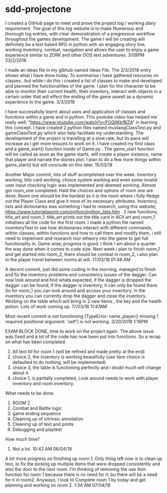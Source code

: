# sdd-projectone
I created a GitHub page to meet and prove the project log / working diary requirement. The goal of this log website is to make Numerous and thorough log entries, with clear demonstration of a pregressive workflow throughout the games development. The game I will be creating will definitely be a text based RPG in python with an engaging story line, working inventory, combat, navigation and allows the user to enjoy a game experience similar to ZORK and other DOS text adventures.   3:09PM 23/2/2018

I made an ideas file in my gibhub named Ideas File. The 2/3/2018 entry shows what I have done today. To summarise i have gathered resouces on classes.. but while i do this i created a list of classes to make and developed and planned the functionalities of the game. I plan for the character to be able to monitor their current health, their inventory, interact with objects in a certain order that will effect the ending of the game aswell as a dynamic experience to the game. 3/3/2018

I have successfully learnt about uses and application of classes and functions within a game and in python. This youtube video has helped me really well. "https://www.youtube.com/watch?v=POQIIKb1BZA" in learning this concept. I have created 2 python files named mustangClassTest.py and gameClassTest.py which also help facilitate my understanding. The development of the project is travelling at a slow rate, but its pace will increase as I get more lessons to work on it. I have created my first class and a game_start() function inside of Game.py . The game_start function will be called as soon as the game starts, will create a player instance, name that player and narrate the stories plot. I plan to do a few more things within game_start() but will conclude on this later. 15/03/18

Another Major commit, lots of stuff acomplished over the week. Inventory working, title card working, choice system working and even some invalid user input checking logic was implemented and deemed working. Almost got room_one completed. Hald the choices and options of room one are done. Room one should be the hardest as it is the room where i fully fledge out the Player Class and give it most of its necessary attributes. Inventory, lists and dictionaries was something i had to research, using this website; https://www.tutorialspoint.com/python/python_lists.htm . 2 new functions; title_art and room_1. title_art prints out the title card in ACII art and room_1 initialises all the code for the first room. I made a python file named inventoryTest to see how dictionaries interact with different commands, within classes, within functions and how to call them and modify them, i still need to implement and research mor etheory into the game to get full functionality in. Game wise, progress is good. I think I am about a quarter the way done when it comes to code size. Next week i plan to finish room_1 and get started into room_2, there should be combat in room_2, i also plan to the player travel between rooms at will. 17/03/18 01:48 AM

A decent commit, just did some coding in the morning, managed to finish and fix the inventory problems and consistency issues of the dagger. Can now look around and find whats expected, if the dagger is dropped the dagger can be found, if the dagger is inventory, it can only be found there. So for room_1 you can look around and access your inventory. in the inventory you can currently drop the dagger and close the inventory. Working on the table which will bring in 2 new items , the key and the health potion. Lots of work coming up. 17/03/18 11:47AM

Most recent commit is not functioning [TypeError: name_player() missing 1 required positional argument: 'self'] is not working.
3/20/2018 1:16PM

EXAM BLOCK DONE, time to work on the project again. The above issue was fixed and a lot of the code has now been put into functions. So a recap on what has been completed.
1) All text till for room 1 (will be refined and made pretty at the end)
2) choice 2, the inventory is working beautifully (use item choice is defaulted to do nothing, will be implemented)
3) choice 3, the table is functioning perfectly and i doubt much will change about it.
4) choice 1, is partially completed, Look around needs to work with player inventory and room inventory.

What needs to be done.
1) ROOM 2
2) Combat and Battle logic
3) game ending sequence
4) Cleaning up of intrinsic annotation
5) Cleaning up of text and prints
6) Debugging and playtest

How much time?
1) Not a lot.                 10:42 AM 06/04/18

A bit more progress on finsihing up room 1. Only thing left now is to clean up text, to fix the picking up multiple items that were dropped consistently and also the door to the next room. I'm thinking of removing the use item function for room 1 because there is no need for it. bu there will be a need for it in room2. Anyways, I look to Complete room 1 by today and get planning and working on room 2.                            1:34 AM 07/04/18            
